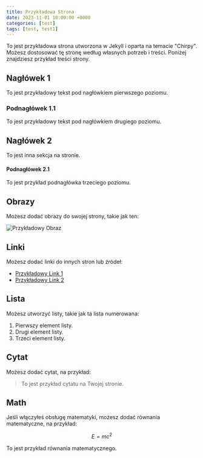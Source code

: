 ```yaml
---
title: Przykładowa Strona
date: 2023-11-01 10:00:00 +0000
categories: [test]
tags: [test, test1]
---
```


To jest przykładowa strona utworzona w Jekyll i oparta na temacie "Chirpy". Możesz dostosować tę stronę według własnych potrzeb i treści. Poniżej znajdziesz przykład treści strony.

## Nagłówek 1

To jest przykładowy tekst pod nagłówkiem pierwszego poziomu.

### Podnagłówek 1.1

To jest przykładowy tekst pod nagłówkiem drugiego poziomu.

## Nagłówek 2

To jest inna sekcja na stronie.

#### Podnagłówek 2.1

To jest przykład podnagłówka trzeciego poziomu.

## Obrazy

Możesz dodać obrazy do swojej strony, takie jak ten:

![Przykładowy Obraz](/assets/img/sample-image.jpg)

## Linki

Możesz dodać linki do innych stron lub źródeł:

- [Przykładowy Link 1](https://www.example.com)
- [Przykładowy Link 2](https://www.example2.com)

## Lista

Możesz utworzyć listy, takie jak ta lista numerowana:

1. Pierwszy element listy.
2. Drugi element listy.
3. Trzeci element listy.

## Cytat

Możesz dodać cytat, na przykład:

> To jest przykład cytatu na Twojej stronie.

## Math

Jeśli włączyłeś obsługę matematyki, możesz dodać równania matematyczne, na przykład:

$$
E=mc^2
$$

To jest przykład równania matematycznego.

